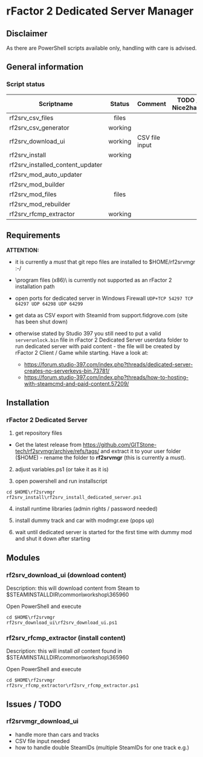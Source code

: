 # rFactor 2 Dedicated Server Manager

## Disclaimer

As there are PowerShell scripts available only, handling with care is advised.

## General information

### Script status

|Scriptname|Status|Comment|TODO / Nice2have|
|---|:---:|---|---|
|rf2srv_csv_files|files|||
|rf2srv_csv_generator|working|||
|rf2srv_download_ui|working|CSV file input||
|rf2srv_install|working|||
|rf2srv_installed_content_updater||||
|rf2srv_mod_auto_updater||||
|rf2srv_mod_builder||||
|rf2srv_mod_files|files|||
|rf2srv_mod_rebuilder||||
|rf2srv_rfcmp_extractor|working|||

## Requirements

**ATTENTION:** 
+ it is currently a *must* that git repo files are installed to $HOME/rf2srvmgr :-/ 
+ \program files (x86)\ is currently not supported as an rFactor 2 installation path

+ open ports for dedicated server in Windows Firewall `
UDP+TCP 54297
TCP 64297
UDP 64298
UDP 64299
`
+ get data as CSV export with SteamId from support.fidgrove.com (site has been shut down)
+ otherwise stated by Studio 397 you still need to put a valid `serverunlock.bin` file in rFactor 2 Dedicated Server userdata folder to run dedicated server with paid content - the file will be created by rFactor 2 Client / Game while starting. Have a look at:
  + https://forum.studio-397.com/index.php?threads/dedicated-server-creates-no-serverkeys-bin.73781/
  + https://forum.studio-397.com/index.php?threads/how-to-hosting-with-steamcmd-and-paid-content.57209/

## Installation

### rFactor 2 Dedicated Server

1. get repository files

- Get the latest release from https://github.com/GITStone-tech/rf2srvmgr/archive/refs/tags/ and extract it to your user folder ($HOME) - rename the folder to **rf2srvmgr** (this is currently a *must*).

2. adjust variables.ps1 (or take it as it is)

3. open powershell and run installscript

```shell
cd $HOME\rf2srvmgr
rf2srv_install\rf2srv_install_dedicated_server.ps1
```

4. install runtime libraries (admin rights / password needed)

5. install dummy track and car with modmgr.exe (pops up)

6. wait until dedicated server is started for the first time with dummy mod and shut it down after starting

## Modules

### rf2srv_download_ui (download content)

Description: this will download content from Steam to $STEAMINSTALLDIR\common\workshop\365960

Open PowerShell and execute 

```shell
cd $HOME\rf2srvmgr
rf2srv_download_ui\rf2srv_download_ui.ps1
```

### rf2srv_rfcmp_extractor (install content)

Description: this will install *all* content found in $STEAMINSTALLDIR\common\workshop\365960

Open PowerShell and execute 

```shell
cd $HOME\rf2srvmgr
rf2srv_rfcmp_extractor\rf2srv_rfcmp_extractor.ps1
```

## Issues / TODO

### rf2srvmgr_download_ui

+ handle more than cars and tracks
+ CSV file input needed
+ how to handle double SteamIDs (multiple SteamIDs for one track e.g.)
